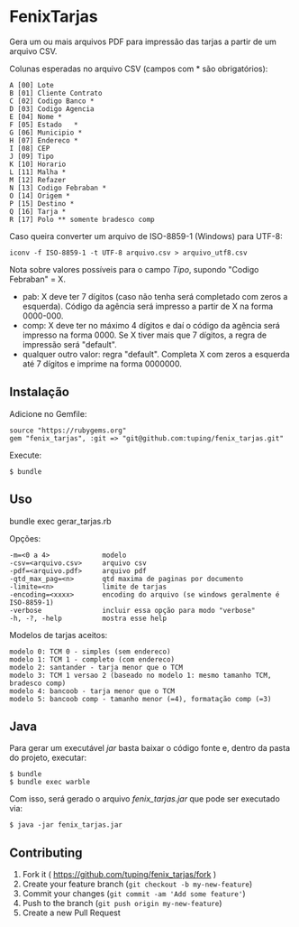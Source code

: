 # FenixTarjas

Gera um ou mais arquivos PDF para impressão das tarjas a partir de um arquivo CSV.

Colunas esperadas no arquivo CSV (campos com * são obrigatórios):

    A [00] Lote
    B [01] Cliente Contrato
    C [02] Codigo Banco *
    D [03] Codigo Agencia
    E [04] Nome	*
    F [05] Estado	*
    G [06] Municipio *
    H [07] Endereco *
    I [08] CEP
    J [09] Tipo
    K [10] Horario
    L [11] Malha *
    M [12] Refazer
    N [13] Codigo Febraban *
    O [14] Origem *
    P [15] Destino *
    Q [16] Tarja *
    R [17] Polo ** somente bradesco comp

Caso queira converter um arquivo de ISO-8859-1 (Windows) para UTF-8:

    iconv -f ISO-8859-1 -t UTF-8 arquivo.csv > arquivo_utf8.csv

Nota sobre valores possíveis para o campo <i>Tipo</i>, supondo "Codigo Febraban" = X.
- pab: X deve ter 7 dígitos (caso não tenha será completado com zeros a esquerda). Código da agência será impresso a partir de X na forma 0000-000.
- comp: X deve ter no máximo 4 dígitos e daí o código da agência será impresso na forma 0000. Se X tiver mais que 7 dígitos, a regra de impressão será "default".
- qualquer outro valor: regra "default". Completa X com zeros a esquerda até 7 dígitos e imprime na forma 0000000.



## Instalação

Adicione no Gemfile:

    source "https://rubygems.org"
    gem "fenix_tarjas", :git => "git@github.com:tuping/fenix_tarjas.git"


Execute:

    $ bundle

## Uso

bundle exec gerar_tarjas.rb

Opções:

    -m=<0 a 4>             modelo
    -csv=<arquivo.csv>     arquivo csv
    -pdf=<arquivo.pdf>     arquivo pdf
    -qtd_max_pag=<n>       qtd maxima de paginas por documento
    -limite=<n>            limite de tarjas
    -encoding=<xxxx>       encoding do arquivo (se windows geralmente é ISO-8859-1)
    -verbose               incluir essa opção para modo "verbose"
    -h, -?, -help          mostra esse help


Modelos de tarjas aceitos:

    modelo 0: TCM 0 - simples (sem endereco)
    modelo 1: TCM 1 - completo (com endereco)
    modelo 2: santander - tarja menor que o TCM
    modelo 3: TCM 1 versao 2 (baseado no modelo 1: mesmo tamanho TCM, bradesco comp)
    modelo 4: bancoob - tarja menor que o TCM
    modelo 5: bancoob comp - tamanho menor (=4), formatação comp (=3)


## Java
Para gerar um executável <i>jar</i> basta baixar o código fonte e, dentro da pasta do projeto, executar:

    $ bundle
    $ bundle exec warble

Com isso, será gerado o arquivo <i>fenix_tarjas.jar</i> que pode ser executado via:

    $ java -jar fenix_tarjas.jar

## Contributing

1. Fork it ( https://github.com/tuping/fenix_tarjas/fork )
2. Create your feature branch (`git checkout -b my-new-feature`)
3. Commit your changes (`git commit -am 'Add some feature'`)
4. Push to the branch (`git push origin my-new-feature`)
5. Create a new Pull Request
